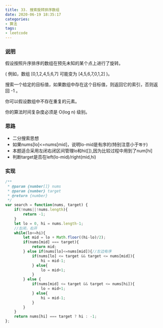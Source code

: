 ```yaml
---
title: 33. 搜索旋转排序数组
date: 2020-06-19 18:35:17
categories:
- 算法
tags:
- leetcode
---
```


### [说明](https://leetcode-cn.com/problems/search-in-rotated-sorted-array/)
假设按照升序排序的数组在预先未知的某个点上进行了旋转。

( 例如，数组 [0,1,2,4,5,6,7] 可能变为 [4,5,6,7,0,1,2] )。

搜索一个给定的目标值，如果数组中存在这个目标值，则返回它的索引，否则返回 -1 。

你可以假设数组中不存在重复的元素。

你的算法时间复杂度必须是 O(log n) 级别。

<!-- more -->

### 思路
* 二分搜索思想
* 如果nums[lo]<=nums[mid]，说明lo-mid是有序的(特别注意小于`等于`)
* 本题适合采用左闭右闭区间管理lo和hi([]),因为比较过程中用到了num[hi]
* 判断target是否在left(lo-mid)/right(mid,hi)

### 实现
```js
/**
 * @param {number[]} nums
 * @param {number} target
 * @return {number}
 */
var search = function(nums, target) {
    if(!nums||!nums.length){
        return -1;
    }
    let lo = 0, hi = nums.length-1;
    //左闭，右开
    while(lo<=hi){
        let mid = lo + Math.floor((hi-lo)/2);
        if(nums[mid] === target){
            return mid;
        } else if(nums[lo]<=nums[mid]){//左边有序
            if(nums[lo] <= target && target <= nums[mid]){
                hi = mid-1;
            } else{
                lo = mid+1;
            }
        } else {
            if(nums[mid] <= target && target <= nums[hi]){
                lo = mid+1;
            } else{
                hi = mid-1;
            }
        }
    }
    return nums[hi] === target ? hi : -1;
};

```
